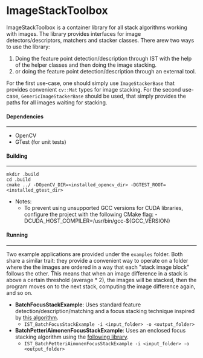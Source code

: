 ImageStackToolbox
=================

ImageStackToolbox is a container library for all stack algorithms working with images. The library provides interfaces for image detectors/descriptors, matchers and stacker classes.
There arew two ways to use the library:
 1. Doing the feature point detection/description through IST with the help of the helper classes and then doing the image stacking. 
 2. or doing the feature point detection/description through an external tool.

For the first use-case, one should simply use `ImageStackerBase` that provides convenient `cv::Mat` types for image stacking. For the second use-case, `GenericImageStackerBase` should be used, that simply provides the paths for all images waiting for stacking.

#### Dependencies
------------
 - OpenCV
 - GTest (for unit tests)

#### Building
------------
```
mkdir .build
cd .build
cmake ../ -DOpenCV_DIR=<installed_opencv_dir> -DGTEST_ROOT=<installed_gtest_dir>
```

 -  Notes:
    - To prevent using unsupported GCC versions for CUDA libraries, configure the project with the following CMake flag:
-DCUDA_HOST_COMPILER=/usr/bin/gcc-${GCC_VERSION}

#### Running
------------
Two example applications are provided under the `examples` folder. Both share a similar trait: they provide a convenient way to operate on a folder where the the images are ordered in a way that each "stack image block" follows the other. This means that when an image difference in a stack is above a certain threshold (average * 2), the images will be stacked, then the program moves on to the next stack, computing the image difference again, and so on.
 - **BatchFocusStackExample**: Uses standard feature detection/description/matching and a focus stacking technique inspired by [this algorithm](https://github.com/cmcguinness/focusstack).
   - `IST_BatchFocusStackExample -i <input_folder> -o <output_folder>`
 - **BatchPetteriAimonenFocusStackExample**: Uses an enclosed focus stacking algorithm using the [following library](https://github.com/PetteriAimonen/focus-stack).
   - `IST_BatchPetteriAimonenFocusStackExample -i <input_folder> -o <output_folder>`
